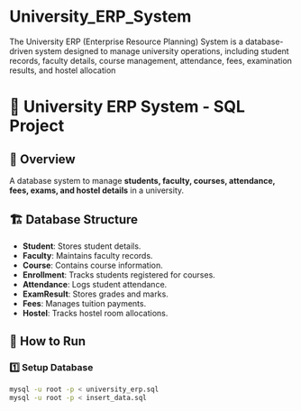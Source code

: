 # University_ERP_System
The University ERP (Enterprise Resource Planning) System is a database-driven system designed to manage university operations, including student records, faculty details, course management, attendance, fees, examination results, and hostel allocation
# 🏫 University ERP System - SQL Project

## 📌 Overview
A database system to manage **students, faculty, courses, attendance, fees, exams, and hostel details** in a university.

## 🏗️ Database Structure
- **Student**: Stores student details.
- **Faculty**: Maintains faculty records.
- **Course**: Contains course information.
- **Enrollment**: Tracks students registered for courses.
- **Attendance**: Logs student attendance.
- **ExamResult**: Stores grades and marks.
- **Fees**: Manages tuition payments.
- **Hostel**: Tracks hostel room allocations.

## 🚀 How to Run
### **1️⃣ Setup Database**
```sh
mysql -u root -p < university_erp.sql
mysql -u root -p < insert_data.sql
